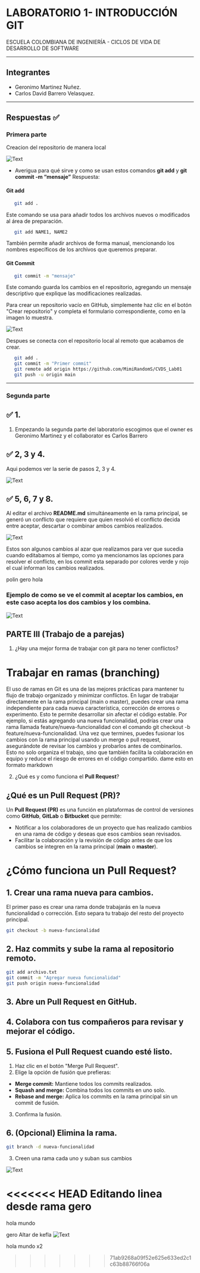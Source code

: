 # LABORATORIO 1- INTRODUCCIÓN GIT
ESCUELA COLOMBIANA DE INGENIERÍA - CICLOS DE VIDA DE DESARROLLO DE SOFTWARE

---

## Integrantes
- Geronimo Martinez Nuñez.
- Carlos David Barrero Velasquez.

---

## Respuestas ✅
### Primera parte
Creacion del repositorio de manera local 

![Text](assets/img1.png)

-	Averigua para qué sirve y como se usan estos comandos **git add** y **git commit -m “mensaje”**
Respuesta:
#### Git add
```bash
   git add .
```
Este comando se usa para añadir todos los archivos nuevos o modificados al área de preparación.

```bash
   git add NAME1, NAME2
```
También permite añadir archivos de forma manual, mencionando los nombres específicos de los archivos que queremos preparar.

#### Git Commit
```bash
   git commit -m "mensaje"
```
Este comando guarda los cambios en el repositorio, agregando un mensaje descriptivo que explique las modificaciones realizadas.

Para crear un repositorio vacío en GitHub, simplemente haz clic en el botón "Crear repositorio" y completa el formulario correspondiente, como en la imagen lo muestra.

![Text](assets/Img3.png)

Despues se conecta con el repositorio local al remoto que acabamos de crear.
```bash
   git add .
   git commit -m "Primer commit"
   git remote add origin https://github.com/MimiRandomS/CVDS_Lab01
   git push -u origin main
```

---

### Segunda parte

## :white_check_mark: 1.
1. Empezando la segunda parte del laboratorio escogimos que el owner es Geronimo Martinez y el collaborator es Carlos Barrero
## :white_check_mark: 2, 3 y 4.

Aqui podemos ver la serie de pasos 2, 3 y 4.

![Text](assets/img4.png)

## :white_check_mark: 5, 6, 7 y 8.

Al editar el archivo **README.md** simultáneamente en la rama principal, se generó un conflicto que requiere que quien resolvió el conflicto decida entre aceptar, descartar o combinar ambos cambios realizados.

![Text](assets/img5.png)

Estos son algunos cambios al azar que realizamos para ver que sucedia cuando editabamos al tiempo, como ya mencionamos las opciones para resolver el conflicto, en los commit esta separado por colores verde y rojo el cual informan los cambios realizados.

polin
gero
hola

### Ejemplo de como se ve el commit al aceptar los cambios, en este caso acepta los dos cambios y los combina.

![Text](assets/img2.png)

## PARTE III (Trabajo de a parejas)

1.	¿Hay una mejor forma de trabajar con git para no tener conflictos?

# Trabajar en ramas (branching)

El uso de ramas en Git es una de las mejores prácticas para mantener tu flujo de trabajo organizado y minimizar conflictos. En lugar de trabajar directamente en la rama principal (main o master), puedes crear una rama independiente para cada nueva característica, corrección de errores o experimento. Esto te permite desarrollar sin afectar el código estable. Por ejemplo, si estás agregando una nueva funcionalidad, podrías crear una rama llamada feature/nueva-funcionalidad con el comando git checkout -b feature/nueva-funcionalidad. Una vez que termines, puedes fusionar los cambios con la rama principal usando un merge o pull request, asegurándote de revisar los cambios y probarlos antes de combinarlos. Esto no solo organiza el trabajo, sino que también facilita la colaboración en equipo y reduce el riesgo de errores en el código compartido.
dame esto en formato markdown

2.	¿Qué es y como funciona el **Pull Request**?

## **¿Qué es un Pull Request (PR)?**
Un **Pull Request (PR)** es una función en plataformas de control de versiones como **GitHub**, **GitLab** o **Bitbucket** que permite:

- Notificar a los colaboradores de un proyecto que has realizado cambios en una rama de código y deseas que esos cambios sean revisados.
- Facilitar la colaboración y la revisión de código antes de que los cambios se integren en la rama principal (**main** o **master**).

# ¿Cómo funciona un Pull Request?

## **1. Crear una rama nueva para cambios.**
El primer paso es crear una rama donde trabajarás en la nueva funcionalidad o corrección. Esto separa tu trabajo del resto del proyecto principal.

```bash
git checkout -b nueva-funcionalidad
```
## **2. Haz commits y sube la rama al repositorio remoto.**
```bash
git add archivo.txt
git commit -m "Agregar nueva funcionalidad"
git push origin nueva-funcionalidad
```
## **3. Abre un Pull Request en GitHub.**
## **4. Colabora con tus compañeros para revisar y mejorar el código.**
## **5. Fusiona el Pull Request cuando esté listo.**
1. Haz clic en el botón "Merge Pull Request".
2. Elige la opción de fusión que prefieras:
* **Merge commit:** Mantiene todos los commits realizados.
* **Squash and merge:** Combina todos los commits en uno solo.
* **Rebase and merge:** Aplica los commits en la rama principal sin un commit de fusión.
3. Confirma la fusión.
## **6. (Opcional) Elimina la rama.**
```bash
git branch -d nueva-funcionalidad
```
3. Creen una rama cada uno y suban sus cambios

![Text](assets/img6.png)

<<<<<<< HEAD
Editando linea desde rama gero
=======
hola mundo

gero
Altar de kefla
![Text](assets/kef.jpg)

hola mundo x2
>>>>>>> 71ab9268a09f52e625e633ed2c1c63b88766f06a
